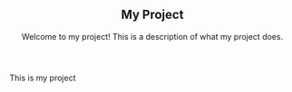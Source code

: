 <!DOCTYPE html>
<html>
    <body>
      <header>
          <h2>My Project</h2>
          <p>Welcome to my project! This is a description of what my project does.</p>
      </header>
      <div>
          <p>This is my project</p>
      </div>
  </body>
</html>
